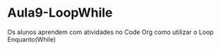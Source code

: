 # Aula9-LoopWhile
Os alunos aprendem com atividades no Code Org como utilizar o Loop Enquanto(While)
